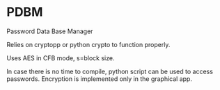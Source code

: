 # PDBM
Password Data Base Manager

Relies on cryptopp or python crypto to function properly.

Uses AES in CFB mode, s=block size.

In case there is no time to compile, python script can be used to access passwords. Encryption is implemented only in the graphical app.
